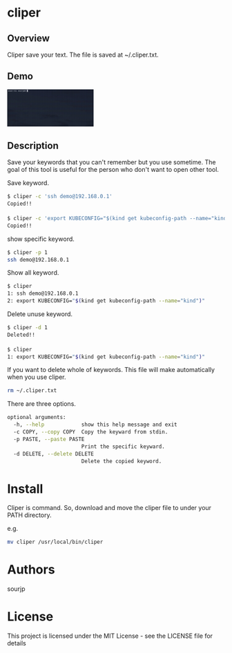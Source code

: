 # cliper
## Overview
Cliper save your text. The file is saved at ~/.cliper.txt.

## Demo
<img src="https://github.com/sourjp/cliper/blob/master/resources/demo_cliper.gif" width="200">

## Description
Save your keywords that you can't remember but you use sometime. The goal of this tool is useful for the person who don't want to open other tool.

Save keyword.  
``` bash
$ cliper -c 'ssh demo@192.168.0.1' 
Copied!!

$ cliper -c 'export KUBECONFIG="$(kind get kubeconfig-path --name="kind")"'
Copied!!
```

show specific keyword.
``` bash
$ cliper -p 1
ssh demo@192.168.0.1
```

Show all keyword.
``` bash
$ cliper
1: ssh demo@192.168.0.1
2: export KUBECONFIG="$(kind get kubeconfig-path --name="kind")"
```

Delete unuse keyword.
``` bash
$ cliper -d 1
Deleted!!

$ cliper
1: export KUBECONFIG="$(kind get kubeconfig-path --name="kind")"
```

If you want to delete whole of keywords. This file will make automatically when you use cliper.
``` bash
rm ~/.cliper.txt
```

There are three options.

``` bash  
optional arguments:
  -h, --help            show this help message and exit
  -c COPY, --copy COPY  Copy the keyward from stdin.
  -p PASTE, --paste PASTE
                        Print the specific keyward.
  -d DELETE, --delete DELETE
                        Delete the copied keyword.
```

# Install
Cliper is command. So, download and move the cliper file to under your PATH directory.

e.g.  
``` bash
mv cliper /usr/local/bin/cliper
```

# Authors
sourjp

# License
This project is licensed under the MIT License - see the LICENSE file for details
